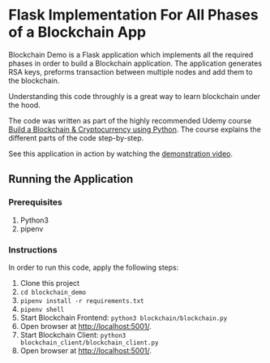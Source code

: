 # Flask Implementation For All Phases of a Blockchain App
Blockchain Demo is a Flask application which implements all the required phases in order to build a Blockchain application. The application generates RSA keys, preforms transaction between multiple nodes and add them to the blockchain.

Understanding this code throughly is a great way to learn blockchain under the hood. 

The code was written as part of the highly recommended Udemy course [Build a Blockchain & Cryptocurrency using Python](https://www.udemy.com/course/build-a-blockchain-cryptocurrency-using-python/). The course explains the different parts of the code step-by-step.

See this application in action by watching the [demonstration video](https://drive.google.com/file/d/1-PirtjhYoOIUU1Nb88L66D1twXZ5Ka1e/view?usp=sharing).

## Running the Application
### Prerequisites
1. Python3
2. pipenv

### Instructions
In order to run this code, apply the following steps:
1. Clone this project
2. `cd blockchain_demo`
3. `pipenv install -r requirements.txt`
4. `pipenv shell`
5. Start Blockchain Frontend: `python3 blockchain/blockchain.py`
6. Open browser at [http://localhost:5001/](http://localhost:5001/).
7. Start Blockchain Client: `python3 blockchain_client/blockchain_client.py`
8. Open browser at [http://localhost:5001/](http://localhost:8081/).
